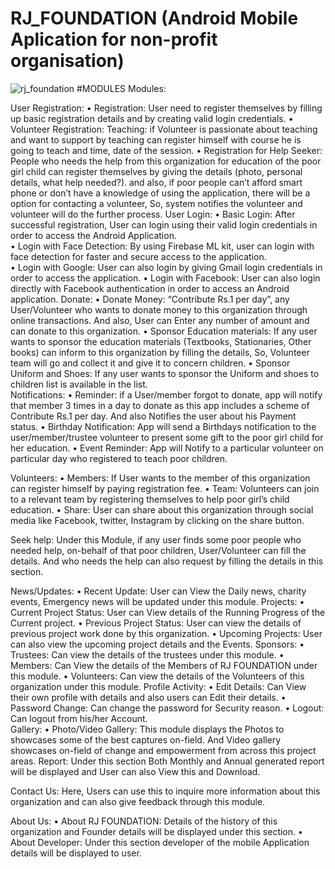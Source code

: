 # RJ_FOUNDATION (Android Mobile Aplication for non-profit organisation)
  ![rj_foundation](https://user-images.githubusercontent.com/35594720/52687540-75c5f780-2f78-11e9-9abb-dd9ce4d89c8e.png)
#MODULES
 Modules: 

User Registration:
•	Registration: User need to register themselves by filling up basic registration details and by creating valid login credentials.
•	Volunteer Registration:
                        Teaching: if Volunteer is passionate about teaching and want to support by teaching can register himself with course he is going to teach and time, date of the session.
•	Registration for Help Seeker: People who needs the help from this organization for education of the poor girl child can register themselves by giving the details (photo, personal details, what help needed?). and also, if poor people can’t afford smart phone or don’t have a knowledge of using the application, there will be a option for contacting a volunteer, So, system notifies the volunteer and volunteer will do the further process.
User Login:
•	Basic Login: After successful registration, User can login using their valid login           credentials in order to access the Android Application.     
•	Login with Face Detection:  By using Firebase ML kit, user can login with face detection for faster and secure access to the application.                                                                
•	Login with Google: User can also login by giving Gmail login credentials in order to access the application.
•	Login with Facebook: User can also login directly with Facebook authentication in order to access an Android application.
Donate:
•	Donate Money:  “Contribute Rs.1 per day”, any User/Volunteer who wants to donate money to this organization through online transactions. And also, User can Enter any number of amount and can donate to this organization.
•	Sponsor Education materials: If any user wants to sponsor the education materials (Textbooks, Stationaries, Other books) can inform to this organization by filling the details, So, Volunteer team will go and collect it and give it to concern children. 
•	Sponsor Uniform and Shoes: If any user wants to sponsor the Uniform and shoes to children list is available in the list.            
Notifications:
•	Reminder: if a User/member forgot to donate, app will notify that member 3 times in a day to donate as this app includes a scheme of Contribute Rs.1 per day. And also Notifies the user about his Payment status. 
•	Birthday Notification: App will send a Birthdays notification to the user/member/trustee volunteer to present some gift to the poor girl child for her education.
•	Event Reminder: App will Notify to a particular volunteer on particular day who registered to teach poor children.

Volunteers:
•	Members: If User wants to the member of this organization can register himself by paying registration fee.
•	Team:     Volunteers can join to a relevant team by registering themselves to help poor girl’s child education.
•	Share:    User can share about this organization through social media like Facebook, twitter, Instagram by clicking on the share button.

Seek help: Under this Module, if any user finds some poor people who needed help, on-behalf of    that poor children, User/Volunteer can fill the details. And who needs the help can also request by filling the details in this section.

News/Updates:
•	Recent Update: User can View the Daily news, charity events, Emergency news will be updated under this module.
Projects:
•	Current Project Status: User can View details of the Running Progress of the Current project.
•	Previous Project Status: User can view the details of previous project work done by this organization.
•	Upcoming Projects: User can also view the upcoming project details and the Events.
Sponsors:
•	Trustees: Can view the details of the trustees under this module.
•	Members: Can View the details of the Members of RJ FOUNDATION under this module.
•	Volunteers: Can view the details of the Volunteers of this organization under this module.
Profile Activity:
•	Edit Details: Can View their own profile with details and also users can Edit their details.
•	Password Change: Can change the password for Security reason.
•	Logout: Can logout from his/her Account.        
Gallery:
•	Photo/Video Gallery: This module displays the Photos to showcases some of the best captures on-field. And Video gallery showcases on-field of change and empowerment from across this project areas.
Report:
               Under this section Both Monthly and Annual generated report will be displayed and User can also View this and Download.


Contact Us: 
                  Here, Users can use this to inquire more information about this organization and can also give feedback through this module.
         
About Us:
•	About RJ FOUNDATION: Details of the history of this organization and Founder details will be displayed under this section.
•	About Developer:   Under this section developer of the mobile Application details will be displayed to user.

  
